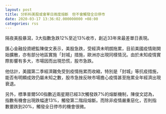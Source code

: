 ```yaml
---
layout: post
title: 分析料美股或會單日兩度熔斷　但不會觸發全日停市
date: 2020-03-17 13:36:02.000000000 +08:00
categories: rss
---
```


隔夜美股暴瀉，3大指數急跌12%至近13%收市，創近33年來最差單日表現。

匯心金融投資總監陳俊文表示，美股急跌，受經濟未明朗拖累，目前美國疫情剛開始擴散，亦有部分地區實施「封城」措施，歐洲亦出現同樣情況。由於未知疫情實際影響有多大，市場因而出現恐慌，股市急跌。

他估計，美國第二季經濟難免受到疫情拖累而收縮，特別是「封城」等抗疫措施，能否有明顯成效仍屬未知之數，股市急挫反映市場擔心疫情甚至拖累全年經濟出現衰退。

另外，標準普爾500指數近兩星期已經3次觸發跌7%的熔斷機制，陳俊文認為，指數有機會出現跌幅達13%，觸發第二階段熔斷。而除非疫情嚴重惡化，否則指數要跌到20%，觸發全日停市的機會很微。
